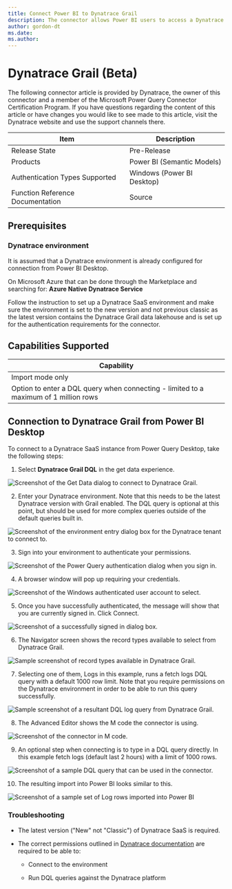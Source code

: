 ```yaml
---
title: Connect Power BI to Dynatrace Grail
description: The connector allows Power BI users to access a Dynatrace environment on which they have the necessary permissions to run DQL queries.
author: gordon-dt
ms.date: 
ms.author: 
---
```


# Dynatrace Grail (Beta)

The following connector article is provided by Dynatrace, the owner of
this connector and a member of the Microsoft Power Query Connector
Certification Program. If you have questions regarding the content of
this article or have changes you would like to see made to this article,
visit the Dynatrace website and use the support channels there.

|Item|                                Description|
------|----------------------------------------------------------------
|Release State|                       Pre-Release|
|Products|                            Power BI (Semantic Models)|
|Authentication Types Supported|      Windows (Power BI Desktop)|
|Function Reference Documentation|    Source|

## Prerequisites

### Dynatrace environment

It is assumed that a Dynatrace environment is already configured for
connection from Power BI Desktop.

On Microsoft Azure that can be done through the Marketplace and
searching for: **Azure Native Dynatrace Service**

Follow the instruction to set up a Dynatrace SaaS environment and make
sure the environment is set to the new version and not previous classic
as the latest version contains the Dynatrace Grail data lakehouse and is set up for
the authentication requirements for the connector.

## Capabilities Supported

| Capability                                  |
| ------------------------------------------- |
| Import mode only                            |
| Option to enter a DQL query when connecting - limited to a maximum of 1 million rows |


## Connection to Dynatrace Grail from Power BI Desktop

To connect to a Dynatrace SaaS instance from Power Query Desktop, take
the following steps:

1) Select **Dynatrace Grail DQL** in the get data experience.
   
![Screenshot of the Get Data dialog to connect to Dynatrace Grail.](./media/dynatrace-grail-dql/connector1-white.png)

2) Enter your Dynatrace environment. Note that this needs to be the latest Dynatrace version with Grail enabled. The DQL query is optional at this point, but should be used for more complex queries outside of the default queries built in.

![Screenshot of the environment entry dialog box for the Dynatrace tenant to connect to.](./media/dynatrace-grail-dql/connector3-white.png)

3) Sign into your environment to authenticate your permissions.

![Screenshot of the Power Query authentication dialog when you sign in.](./media/dynatrace-grail-dql/connector4-white.png)

4) A browser window will pop up requiring your credentials.

![Screenshot of the Windows authenticated user account to select.](./media/dynatrace-grail-dql/connector5-white.png)

5) Once you have successfully authenticated, the message will show that you are currently signed in. Click Connect.

![Screenshot of a successfully signed in dialog box.](./media/dynatrace-grail-dql/connector6-white.png)

6) The Navigator screen shows the record types available to select from Dynatrace Grail.

![Sample screenshot of record types available in Dynatrace Grail.](./media/dynatrace-grail-dql/connector7-white.png)

7) Selecting one of them, Logs in this example, runs a fetch logs DQL query with a default 1000 row limit. Note that you require permissions on the Dynatrace environment in order to be able to run this query successfully.

![Sample screenshot of a resultant DQL log query from Dynatrace Grail.](./media/dynatrace-grail-dql/connector8-white.png)

8) The Advanced Editor shows the M code the connector is using.

![Screenshot of the connector in M code.](./media/dynatrace-grail-dql/connector9-white.png)

9)  An optional step when connecting is to type in a DQL query directly. In this example fetch logs (default last 2 hours) with a limit of 1000 rows.

![Screenshot of a sample DQL query that can be used in the connector.](./media/dynatrace-grail-dql/connector10-white.png)

10) The resulting import into Power BI looks similar to this.

![Screenshot of a sample set of Log rows imported into Power BI](./media/dynatrace-grail-dql/connector11-white.png)

### Troubleshooting

-   The latest version ("New" not "Classic") of Dynatrace SaaS is
    required.

-   The correct permissions outlined in [Dynatrace
    documentation](https://docs.dynatrace.com/docs/platform/grail/data-model/assign-permissions-in-grail)
    are required to be able to:

    -   Connect to the environment

    -   Run DQL queries against the Dynatrace platform
